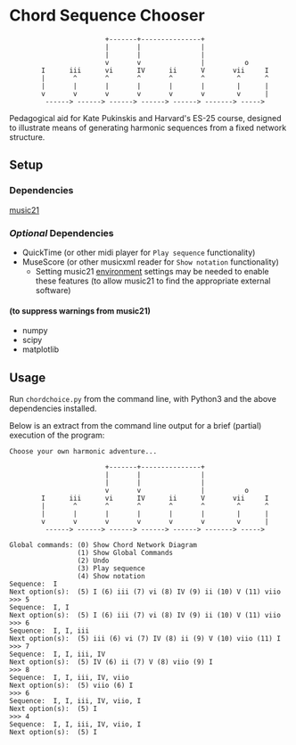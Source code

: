 # Chord Sequence Chooser
```
                        +-------+---------------+
                        |       |               |
                        |       |               |
                        v       v               |          o
        I      iii      vi      IV      ii      V       vii     I
        |       ^       ^       ^       ^       ^        ^      ^
        |       |       |       |       |       |        |      |
        v       v       v       v       v       v        v      |
         ------> ------> ------> ------> ------> -------> ----->
```

Pedagogical aid for Kate Pukinskis and Harvard's ES-25 course, designed to illustrate means of generating harmonic sequences from a fixed network structure.

## Setup

### Dependencies
[music21](https://pypi.org/project/music21/)

### _Optional_ Dependencies
* QuickTime (or other midi player for `Play sequence` functionality)
* MuseScore (or other musicxml reader for `Show notation` functionality)
  - Setting music21 [environment](http://web.mit.edu/music21/doc/moduleReference/moduleEnvironment.html) settings may be needed to enable these features (to allow music21 to find the appropriate external software)
#### (to suppress warnings from music21)
* numpy
* scipy
* matplotlib

## Usage
Run `chordchoice.py` from the command line, with Python3 and the above dependencies installed.

Below is an extract from the command line output for a brief (partial) execution of the program:

```
Choose your own harmonic adventure...

                        +-------+---------------+
                        |       |               |
                        |       |               |
                        v       v               |          o
        I      iii      vi      IV      ii      V       vii     I
        |       ^       ^       ^       ^       ^        ^      ^
        |       |       |       |       |       |        |      |
        v       v       v       v       v       v        v      |
         ------> ------> ------> ------> ------> -------> ----->
        
Global commands: (0) Show Chord Network Diagram
                 (1) Show Global Commands
                 (2) Undo
                 (3) Play sequence
                 (4) Show notation
Sequence:  I
Next option(s):  (5) I (6) iii (7) vi (8) IV (9) ii (10) V (11) viio
>>> 5
Sequence:  I, I
Next option(s):  (5) I (6) iii (7) vi (8) IV (9) ii (10) V (11) viio
>>> 6
Sequence:  I, I, iii
Next option(s):  (5) iii (6) vi (7) IV (8) ii (9) V (10) viio (11) I
>>> 7
Sequence:  I, I, iii, IV
Next option(s):  (5) IV (6) ii (7) V (8) viio (9) I
>>> 8
Sequence:  I, I, iii, IV, viio
Next option(s):  (5) viio (6) I
>>> 6
Sequence:  I, I, iii, IV, viio, I
Next option(s):  (5) I
>>> 4
Sequence:  I, I, iii, IV, viio, I
Next option(s):  (5) I
```
